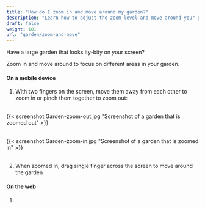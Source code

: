 ```yaml
---
title: "How do I zoom in and move around my garden?"
description: "Learn how to adjust the zoom level and move around your garden"
draft: false
weight: 101
url: "garden/zoom-and-move"
---
```

Have a large garden that looks ity-bity on your screen?

Zoom in and move around to focus on different areas in your garden.

#### On a mobile device

1. With two fingers on the screen, move them away from each other to zoom in or pinch them together to zoom out:
<br />
{{< screenshot Garden-zoom-out.jpg "Screenshot of a garden that is zoomed out" >}}<br /> <br />

{{< screenshot Garden-zoom-in.jpg "Screenshot of a garden that is zoomed in" >}}<br /><br />

2. When zoomed in, drag single finger across the screen to move around the garden

#### On the web

1.
